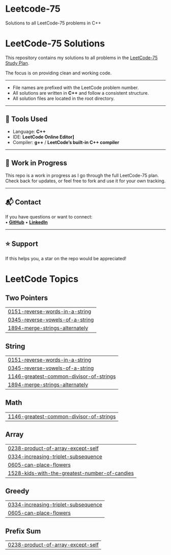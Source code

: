 # Leetcode-75
Solutions to all LeetCode-75 problems in  C++

# LeetCode-75 Solutions

This repository contains my solutions to all problems in the [LeetCode-75 Study Plan](https://leetcode.com/study-plan/leetcode-75/).

The focus is on providing clean and working code.

---


- File names are prefixed with the LeetCode problem number.
- All solutions are written in **C++** and follow a consistent structure.
- All solution files are located in the root directory.

---

## 🧰 Tools Used

- Language: **C++**
- IDE: **LeetCode Online Editor]**
- Compiler: **g++** / **LeetCode’s built-in C++ compiler**

---

## 🚧 Work in Progress

This repo is a work in progress as I go through the full LeetCode-75 plan.  
Check back for updates, or feel free to fork and use it for your own tracking.

---

## 📬 Contact

If you have questions or want to connect:  
• **[GitHub](https://github.com/IshitaA3)** 
• **[LinkedIn](https://www.linkedin.com/in/ishitaagarwal13/)**


---

## ⭐️ Support

If this helps you, a star on the repo would be appreciated!




<!---LeetCode Topics Start-->
# LeetCode Topics
## Two Pointers
|  |
| ------- |
| [0151-reverse-words-in-a-string](https://github.com/IshitaA3/Leetcode-75/tree/master/0151-reverse-words-in-a-string) |
| [0345-reverse-vowels-of-a-string](https://github.com/IshitaA3/Leetcode-75/tree/master/0345-reverse-vowels-of-a-string) |
| [1894-merge-strings-alternately](https://github.com/IshitaA3/Leetcode-75/tree/master/1894-merge-strings-alternately) |
## String
|  |
| ------- |
| [0151-reverse-words-in-a-string](https://github.com/IshitaA3/Leetcode-75/tree/master/0151-reverse-words-in-a-string) |
| [0345-reverse-vowels-of-a-string](https://github.com/IshitaA3/Leetcode-75/tree/master/0345-reverse-vowels-of-a-string) |
| [1146-greatest-common-divisor-of-strings](https://github.com/IshitaA3/Leetcode-75/tree/master/1146-greatest-common-divisor-of-strings) |
| [1894-merge-strings-alternately](https://github.com/IshitaA3/Leetcode-75/tree/master/1894-merge-strings-alternately) |
## Math
|  |
| ------- |
| [1146-greatest-common-divisor-of-strings](https://github.com/IshitaA3/Leetcode-75/tree/master/1146-greatest-common-divisor-of-strings) |
## Array
|  |
| ------- |
| [0238-product-of-array-except-self](https://github.com/IshitaA3/Leetcode-75/tree/master/0238-product-of-array-except-self) |
| [0334-increasing-triplet-subsequence](https://github.com/IshitaA3/Leetcode-75/tree/master/0334-increasing-triplet-subsequence) |
| [0605-can-place-flowers](https://github.com/IshitaA3/Leetcode-75/tree/master/0605-can-place-flowers) |
| [1528-kids-with-the-greatest-number-of-candies](https://github.com/IshitaA3/Leetcode-75/tree/master/1528-kids-with-the-greatest-number-of-candies) |
## Greedy
|  |
| ------- |
| [0334-increasing-triplet-subsequence](https://github.com/IshitaA3/Leetcode-75/tree/master/0334-increasing-triplet-subsequence) |
| [0605-can-place-flowers](https://github.com/IshitaA3/Leetcode-75/tree/master/0605-can-place-flowers) |
## Prefix Sum
|  |
| ------- |
| [0238-product-of-array-except-self](https://github.com/IshitaA3/Leetcode-75/tree/master/0238-product-of-array-except-self) |
<!---LeetCode Topics End-->